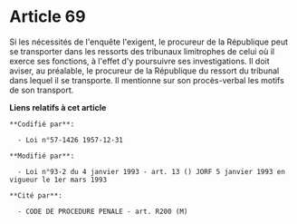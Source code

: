 # Article 69

Si les nécessités de l'enquête l'exigent, le procureur de la République peut se transporter dans les ressorts des tribunaux
limitrophes de celui où il exerce ses fonctions, à l'effet d'y poursuivre ses investigations. Il doit aviser, au préalable,
le procureur de la République du ressort du tribunal dans lequel il se transporte. Il mentionne sur son procès-verbal les
motifs de son transport.

**Liens relatifs à cet article**

	**Codifié par**:

	  - Loi n°57-1426 1957-12-31

	**Modifié par**:

	  - Loi n°93-2 du 4 janvier 1993 - art. 13 () JORF 5 janvier 1993 en vigueur le 1er mars 1993

	**Cité par**:

	  - CODE DE PROCEDURE PENALE - art. R200 (M)
